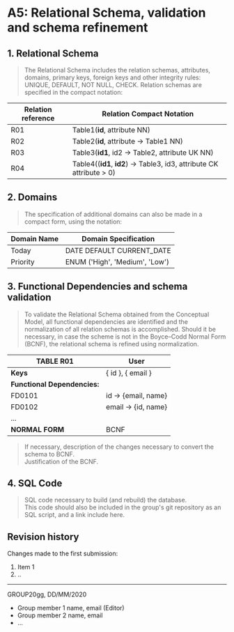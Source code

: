 # A5: Relational Schema, validation and schema refinement

## 1. Relational Schema
 
> The Relational Schema includes the relation schemas, attributes, domains, primary keys, foreign keys and other integrity rules: UNIQUE, DEFAULT, NOT NULL, CHECK.
> Relation schemas are specified in the compact notation:  

| **Relation reference** | **Relation Compact Notation**                 |
| ---------------------- | --------------------------------------------  |
| R01                    | Table1(__id__, attribute NN)                  |
| R02                    | Table2(__id__, attribute → Table1 NN)         |
| R03                    | Table3(__id1__, id2 → Table2, attribute UK NN) |
| R04                    | Table4((__id1__, __id2__) → Table3, id3, attribute CK attribute > 0) |

## 2. Domains

> The specification of additional domains can also be made in a compact form, using the notation:  

| **Domain Name** | **Domain Specification**       |
| --------------- | ------------------------------ |
| Today	          | DATE DEFAULT CURRENT_DATE      |
| Priority        | ENUM ('High', 'Medium', 'Low') |

## 3. Functional Dependencies and schema validation
 
> To validate the Relational Schema obtained from the Conceptual Model, all functional dependencies are identified and the normalization of all relation schemas is accomplished. Should it be necessary, in case the scheme is not in the Boyce–Codd Normal Form (BCNF), the relational schema is refined using normalization.  

| **TABLE R01**   | User               |
| --------------  | ---                |
| **Keys**        | { id }, { email }  |
| **Functional Dependencies:** |       |
| FD0101          | id → {email, name} |
| FD0102          | email → {id, name} |
| ...             |                    |
| **NORMAL FORM** | BCNF               |

> If necessary, description of the changes necessary to convert the schema to BCNF.  
> Justification of the BCNF.  

## 4. SQL Code

> SQL code necessary to build (and rebuild) the database.  
> This code should also be included in the group's git repository as an SQL script, and a link include here.  

## Revision history

Changes made to the first submission:
1. Item 1
1. ..

***
GROUP20gg, DD/MM/2020
 
* Group member 1 name, email (Editor)
* Group member 2 name, email
* ...
